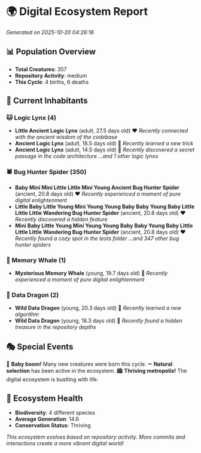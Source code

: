 # 🌍 Digital Ecosystem Report
*Generated on 2025-10-20 04:26:16*

## 📊 Population Overview
- **Total Creatures**: 357
- **Repository Activity**: medium
- **This Cycle**: 4 births, 6 deaths

## 👥 Current Inhabitants

### 🐱 Logic Lynx (4)
- **Little Ancient Logic Lynx** (adult, 27.5 days old) ❤️
  *Recently connected with the ancient wisdom of the codebase*
- **Ancient Logic Lynx** (adult, 18.5 days old) 💛
  *Recently learned a new trick*
- **Ancient Logic Lynx** (adult, 14.5 days old) 💛
  *Recently discovered a secret passage in the code architecture*
  *...and 1 other logic lynxs*

### 🕷️ Bug Hunter Spider (350)
- **Baby Mini Mini Little Little Mini Young Ancient Bug Hunter Spider** (ancient, 20.8 days old) ❤️
  *Recently experienced a moment of pure digital enlightenment*
- **Little Baby Little Young Mini Young Young Baby Baby Young Baby Little Little Little Wandering Bug Hunter Spider** (ancient, 20.8 days old) ❤️
  *Recently discovered a hidden feature*
- **Mini Baby Little Young Mini Young Young Baby Baby Young Baby Little Little Little Wandering Bug Hunter Spider** (ancient, 20.8 days old) ❤️
  *Recently found a cozy spot in the tests folder*
  *...and 347 other bug hunter spiders*

### 🐋 Memory Whale (1)
- **Mysterious Memory Whale** (young, 19.7 days old) 💛
  *Recently experienced a moment of pure digital enlightenment*

### 🐉 Data Dragon (2)
- **Wild Data Dragon** (young, 20.3 days old) 💚
  *Recently learned a new algorithm*
- **Wild Data Dragon** (young, 18.3 days old) 💛
  *Recently found a hidden treasure in the repository depths*

## 🎭 Special Events

🎉 **Baby boom!** Many new creatures were born this cycle.
⚰️ **Natural selection** has been active in the ecosystem.
🏙️ **Thriving metropolis!** The digital ecosystem is bustling with life.

## 🔬 Ecosystem Health
- **Biodiversity**: 4 different species
- **Average Generation**: 14.6
- **Conservation Status**: Thriving

*This ecosystem evolves based on repository activity. More commits and interactions create a more vibrant digital world!*